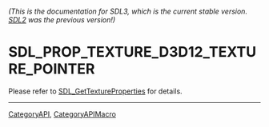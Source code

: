 ###### (This is the documentation for SDL3, which is the current stable version. [SDL2](https://wiki.libsdl.org/SDL2/) was the previous version!)
# SDL_PROP_TEXTURE_D3D12_TEXTURE_POINTER

Please refer to [SDL_GetTextureProperties](SDL_GetTextureProperties) for details.

----
[CategoryAPI](CategoryAPI), [CategoryAPIMacro](CategoryAPIMacro)

